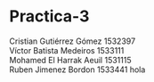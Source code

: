 # Practica-3
Cristian Gutiérrez Gómez 1532397   
Víctor Batista Medeiros 1533111  
Mohamed El Harrak Aeuil 1531115  
Ruben Jimenez Bordon 1533441  hola
